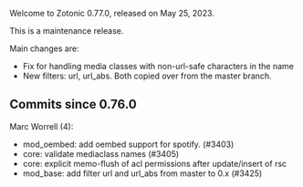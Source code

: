 Welcome to Zotonic 0.77.0, released on May 25, 2023.

This is a maintenance release.

Main changes are:

*   Fix for handling media classes with non-url-safe characters in the name
*   New filters: url, url\_abs. Both copied over from the master branch.



Commits since 0.76.0
--------------------

Marc Worrell (4):

*   mod\_oembed: add oembed support for spotify. (#3403)
*   core: validate mediaclass names (#3405)
*   core: explicit memo-flush of acl permissions after update/insert of rsc
*   mod\_base: add filter url and url\_abs from master to 0.x (#3425)